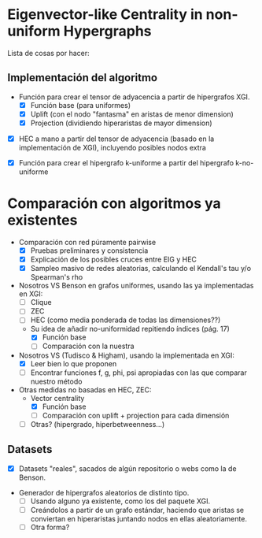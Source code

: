 # Eigenvector-like Centrality in non-uniform Hypergraphs

Lista de cosas por hacer:

## Implementación del algoritmo

- Función para crear el tensor de adyacencia a partir de hipergrafos XGI. 
  - [x] Función base (para uniformes)
  - [x] Uplift (con el nodo "fantasma" en aristas de menor dimension)
  - [x] Projection (dividiendo hiperaristas de mayor dimension)

- [x] HEC a mano a partir del tensor de adyacencia (basado en la implementación de XGI), incluyendo posibles nodos extra
- [x] Función para crear el hipergrafo k-uniforme a partir del hipergrafo k-no-uniforme


# Comparación con algoritmos ya existentes

- Comparación con red púramente pairwise
  - [x] Pruebas preliminares y consistencia
  - [x] Explicación de los posibles cruces entre EIG y HEC
  - [x] Sampleo masivo de redes aleatorias, calculando el Kendall's tau y/o Spearman's rho

- Nosotros VS Benson en grafos uniformes, usando las ya implementadas en XGI: 
  - [ ] Clique
  - [ ] ZEC
  - [ ] HEC (como media ponderada de todas las dimensiones??)

  - Su idea de añadir no-uniformidad repitiendo índices (pág. 17)
    - [x] Función base
    - [ ] Comparación con la nuestra

- Nosotros VS (Tudisco & Higham), usando la implementada en XGI:
  - [x] Leer bien lo que proponen
  - [ ] Encontrar funciones f, g, phi, psi apropiadas con las que comparar nuestro método

- Otras medidas no basadas en HEC, ZEC:
  - Vector centrality
    - [x] Función base
    - [ ] Comparación con uplift + projection para cada dimensión
  - [ ] Otras? (hipergrado, hiperbetweenness...)

## Datasets

- [x] Datasets "reales", sacados de algún repositorio o webs como la de Benson.
- Generador de hipergrafos aleatorios de distinto tipo.
  - [ ] Usando alguno ya existente, como los del paquete XGI.
  - [ ] Creándolos a partir de un grafo estándar, haciendo que aristas se conviertan en hiperaristas juntando nodos en ellas aleatoriamente.
  - [ ] Otra forma?
